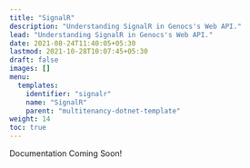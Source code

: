 ```yaml
---
title: "SignalR"
description: "Understanding SignalR in Genocs's Web API."
lead: "Understanding SignalR in Genocs's Web API."
date: 2021-08-24T11:40:05+05:30
lastmod: 2021-10-28T10:07:45+05:30
draft: false
images: []
menu:
  templates:
    identifier: "signalr"
    name: "SignalR"
    parent: "multitenancy-dotnet-template"
weight: 14
toc: true
---
```


Documentation Coming Soon!
